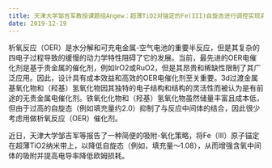 ```yaml
---
title: 天津大学邹吉军教授课题组Angew：超薄TiO2对锚定的Fe(III)自旋态进行调控实现高效OER 
date: 2019-12-19
---
```



<!--more-->

析氧反应（OER）是水分解和可充电金属-空气电池的重要半反应，但是其复杂的四电子过程导致的缓慢的动力学特性阻碍了它的发展。当前，最先进的OER电催化剂是基于贵金属的催化剂，例如IrO2或RuO2，但是其昂贵和稀缺性限制了其广泛应用。因此，设计具有成本效益和高效的OER电催化剂至关重要。3d过渡金属基氧化物和（羟基）氢氧化物因其独特的电子结构和结构的灵活性而被认为是有前途的无贵金属电催化剂。铁氧化化物和（羟基）氢氧化物虽然储量丰富且成本低，但由于过高的自旋态（例如填充量约2.0）抑制了与反应中间体的结合，因此很少考虑用做析氧反应（OER）催化剂。

近日，天津大学邹吉军等报告了一种简便的吸附-氧化策略，将Fe（III）原子锚定在超薄TiO2纳米带上，以降低自旋态（例如，填充量〜1.08），从而增强含氧中间体的吸附并提高电导率降低欧姆损耗。

      
